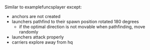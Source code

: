 Similar to examplefuncsplayer except:
- anchors are not created
- launchers pathfind to their spawn position rotated 180 degrees
    - if the optimal direction is not movable when pathfinding, move randomly
- launchers attack properly
- carriers explore away from hq
